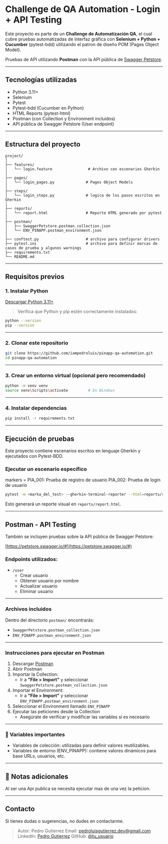 # Challenge de QA Automation - Login + API Testing

Este proyecto es parte de un **Challenge de Automatización QA**, el cual cubre pruebas automatizadas de interfaz gráfica con **Selenium + Python + Cucumber** (pytest-bdd) utilizando el patron de diseño POM (Pages Object Model).

 Pruebas de API utilizando **Postman** con la API pública de [Swagger Petstore](https://petstore.swagger.io/).

---

##  Tecnologías utilizadas

- Python 3.11+
- Selenium
- Pytest
- Pytest-bdd (Cucumber en Python)
- HTML Reports (pytest-html)
- Postman (con Collection y Environment incluidos)
- API pública de Swagger Petstore (User endpoint)

---

##  Estructura del proyecto

```
project/
│
├── features/
│   └── login.feature                # Archivo con escenarios Gherkin
│
├── pages/
│   └── login_pages.py              # Pages Object Models 
│
├── steps/
│   └── login_steps.py              # logica de los pasos escritos en Gherkin
│ 
├── reports/
│   └── report.html                 # Reporte HTML generado por pytest
│
├── postman/
│   ├── SwaggerPetstore.postman_collection.json
│   └── ENV_PINAPP.postman_environment.json
│
├── conftest.py                     # archivo para configurar drivers
├── pytest.ini                      # archivo para definir marcas de casos de prueba y algunos warnings
├── requirements.txt
└── README.md
```

---

##  Requisitos previos

### 1. Instalar Python

 [Descargar Python 3.11+](https://www.python.org/downloads/)

> Verifica que Python y pip estén correctamente instalados:

```bash
python --version
pip --version
```

---

### 2. Clonar este repositorio

```bash
git clone https://github.com/iampedroluis/pinapp-qa-automation.git
cd pinapp-qa-automation
```

---

### 3. Crear un entorno virtual (opcional pero recomendado)

```bash
python -m venv venv
source venv\Scripts\activate         # En Windows
```

---

### 4. Instalar dependencias

```bash
pip install -r requirements.txt
```

---

##  Ejecución de pruebas

Este proyecto contiene escenarios escritos en lenguaje Gherkin y ejecutados con Pytest-BDD. 

### Ejecutar un escenario específico

markers =
    PIA_001: Prueba de registro de usuario
    PIA_002: Prueba de login de usuario

```bash
pytest -m <marka_del_test> --gherkin-terminal-reporter --html=reports/report.html --self-contained-html --capture=sys --log-cli-level=INFO -vv
```

 Esto generará un reporte visual en `reports/report.html`.

---

## Postman - API Testing

También se incluyen pruebas sobre la API pública de Swagger Petstore:

 [https://petstore.swagger.io/#](https://petstore.swagger.io/#)

### Endpoints utilizados:

- `/user`
  - Crear usuario
  - Obtener usuario por nombre
  - Actualizar usuario
  - Eliminar usuario

---

### Archivos incluidos

Dentro del directorio `postman/` encontrarás:

- `SwaggerPetstore.postman_collection.json`
- `ENV_PINAPP.postman_environment.json`

---

### Instrucciones para ejecutar en Postman

1. Descargar [Postman](https://www.postman.com/downloads/)
2. Abrir Postman
3. Importar la Collection:
   - Ir a **"File > Import"** y seleccionar `SwaggerPetstore.postman_collection.json`
4. Importar el Environment:
   - Ir a **"File > Import"** y seleccionar `ENV_PINAPP.postman_environment.json`
5. Seleccionar el Environment llamado `ENV_PINAPP`
6. Ejecutar las peticiones desde la Collection
   - Asegúrate de verificar y modificar las variables si es necesario

---

### 🔑 Variables importantes

- Variables de colección: utilizadas para definir valores reutilizables.
- Variables de entorno (ENV_PINAPP): contiene valores dinámicos para base URLs, usuarios, etc.

---
## 📌 Notas adicionales

Al ser una Api publica se necesita ejecutar mas de una vez la peticion.


---

## Contacto

Si tienes dudas o sugerencias, no dudes en contactarme.

> Autor: Pedro Gutierrez 
> Email: pedroluisgutierrez.dev@gmail.com
> Linkedin: [Pedro Gutierrez](https://www.linkedin.com/in/pedro-luis-gutierrez-contreras) 
> GitHub: [@tu_usuario](https://github.com/iampedroluis)